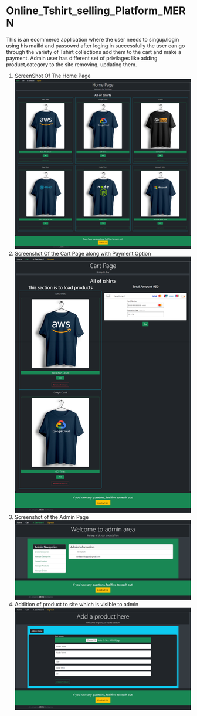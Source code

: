 # Online_Tshirt_selling_Platform_MERN

This is an ecommerce application where the user needs to singup/login using his mailId and passowrd after loging in successfully the user can go through the variety of Tshirt collections add them to the cart and make a payment. Admin user has different set of privilages like adding product,category to the site removing, updating them.

1. ScreenShot Of The Home Page
   ![Homepage](./Screenshots/HomePage.png)
2. Screenshot Of the Cart Page along with Payment Option
   ![CartPage](./Screenshots/Cart%20Page%20along%20with%20Payment%20GatewayEntry.png)
3. Screenshot of the Admin Page
   ![AdminPage](./Screenshots/Admin.png)
4. Addition of product to site which is visible to admin
   ![product](./Screenshots/ProductAddadmin.png)
